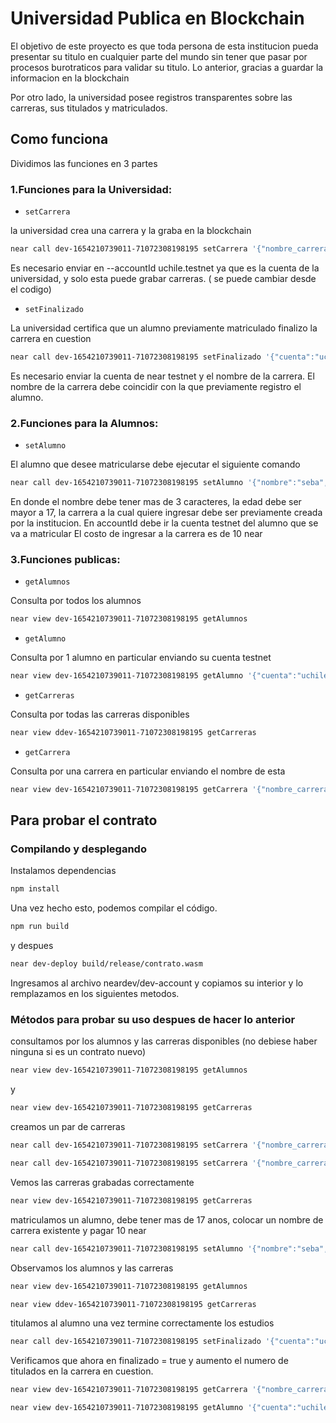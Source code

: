 # Universidad Publica en Blockchain



El objetivo de este proyecto es que toda persona de esta institucion pueda presentar su titulo en cualquier parte del mundo sin tener que pasar por procesos burotraticos para validar su titulo. Lo anterior, gracias a guardar la informacion en la blockchain

Por otro lado, la universidad posee registros transparentes sobre las carreras, sus titulados y matriculados.




## Como funciona

Dividimos las funciones en 3 partes




### 1.Funciones para la Universidad:



* `setCarrera`

 la universidad crea una carrera y la graba en la blockchain

```sh
near call dev-1654210739011-71072308198195 setCarrera '{"nombre_carrera":"Arte", "semestres":10, "tipo":"profesional"}' --accountId uchile.testnet
```

Es necesario enviar en --accountId uchile.testnet ya que es la cuenta de la universidad, y solo esta puede grabar carreras. ( se puede cambiar desde el codigo)




* `setFinalizado`

La universidad certifica que un alumno previamente matriculado finalizo la carrera en cuestion

```sh
near call dev-1654210739011-71072308198195 setFinalizado '{"cuenta":"uchile.testnet","nombre_carrera":"arte"}' --accountId uchile.testnet
```

Es necesario enviar la cuenta de near testnet y el nombre de la carrera. El nombre de la carrera debe coincidir con la que previamente registro el alumno.






### 2.Funciones para la Alumnos:



* `setAlumno`

El alumno que desee matricularse debe ejecutar el siguiente comando

```sh
near call dev-1654210739011-71072308198195 setAlumno '{"nombre":"seba", "edad":19, "nombre_carrera":"arte"}' --accountId aallvi.testnet --amount 10
```

En donde el nombre debe tener mas de 3 caracteres, la edad debe ser mayor a 17, la carrera a la cual quiere ingresar debe ser previamente creada por la institucion.
En accountId debe ir la cuenta testnet del alumno que se va a matricular
El costo de ingresar a la carrera es de 10 near





### 3.Funciones publicas:



* `getAlumnos`

Consulta por todos los alumnos



```sh
near view dev-1654210739011-71072308198195 getAlumnos
```




* `getAlumno`

Consulta por 1 alumno en particular enviando su cuenta testnet

```sh
near view dev-1654210739011-71072308198195 getAlumno '{"cuenta":"uchile.testnet"}'
```



* `getCarreras`

Consulta por todas las carreras disponibles 

```sh
near view ddev-1654210739011-71072308198195 getCarreras
```




* `getCarrera`

Consulta por una carrera en particular enviando el nombre de esta

```sh
near view dev-1654210739011-71072308198195 getCarrera '{"nombre_carrera":"arte"}'
```



## Para probar el contrato

### Compilando y desplegando

Instalamos dependencias

```sh
npm install
```

Una vez hecho esto, podemos compilar el código.

```sh
npm run build
```

y despues 

```sh
near dev-deploy build/release/contrato.wasm
```

Ingresamos al archivo neardev/dev-account y copiamos su interior y lo remplazamos en los siguientes metodos.



### Métodos para probar su uso despues de hacer lo anterior



consultamos por los alumnos y las carreras disponibles (no debiese haber ninguna si es un contrato nuevo)

```sh
near view dev-1654210739011-71072308198195 getAlumnos
```
y

```sh
near view dev-1654210739011-71072308198195 getCarreras
```
creamos un par de carreras

```sh
near call dev-1654210739011-71072308198195 setCarrera '{"nombre_carrera":"arte", "semestres":6, "tipo":"profesional"}' --accountId uchile.testnet
```

```sh
near call dev-1654210739011-71072308198195 setCarrera '{"nombre_carrera":"redes", "semestres":6, "tipo":"tecnica"}' --accountId uchile.testnet
```


Vemos las carreras grabadas correctamente

```sh
near view dev-1654210739011-71072308198195 getCarreras
```

matriculamos un alumno, debe tener mas de 17 anos, colocar un nombre de carrera existente y pagar 10 near



```sh
near call dev-1654210739011-71072308198195 setAlumno '{"nombre":"seba", "edad":19, "nombre_carrera":"arte"}' --accountId uchile.testnet --amount 10
```



Observamos los alumnos y las carreras


```sh
near view dev-1654210739011-71072308198195 getAlumnos
```

```sh
near view ddev-1654210739011-71072308198195 getCarreras
```

titulamos al alumno una vez termine correctamente los estudios


```sh
near call dev-1654210739011-71072308198195 setFinalizado '{"cuenta":"uchile.testnet","nombre_carrera":"arte"}' --accountId uchile.testnet
```


Verificamos que ahora en finalizado = true y aumento el numero de titulados en la carrera en cuestion.

```sh
near view dev-1654210739011-71072308198195 getCarrera '{"nombre_carrera":"arte"}'
```

```sh
near view dev-1654210739011-71072308198195 getAlumno '{"cuenta":"uchile.testnet"}'
```


